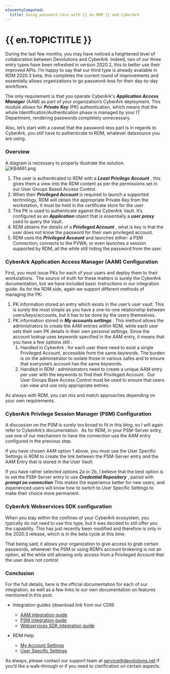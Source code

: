 ```yaml
---
eleventyComputed:
  title: Going password-less with {{ en.RDM }} and CyberArk
---
```

# {{ en.TOPICTITLE }}
During the last few months, you may have noticed a heightened level of collaboration between Devolutions and CyberArk &#160;Indeed, two of our three entry types have been refreshed in version 2020.2, this to better use their improved APIs. I’m happy to say that our third type is already available in RDM 2020.3 beta, this completes the current round of improvements and essentially allows organizations to go password-less for their day-to-day workflows.  

The only requirement is that you operate CyberArk&apos;s ***Application Access Manager*** (AAM) as part of your organization’s CyberArk deployment. This module allows for ***Private Key*** (PK) authentication, which means that the whole Identification/Authentication phase is managed by your IT Department, rendering passwords completely unnecessary.  

Also, let’s start with a caveat that the password-less part is in regards to CyberArk, you still have to authenticate to RDM, whatever datasource you are using.
### Overview
A diagram is necessary to properly illustrate the solution.  
![KB4661.png](/img/en/kb/KB4661.png)
1. The user is authenticated to RDM with a ***Least Privilege Account*** , this gives them a view into the RDM content as per the permissions set in our User Groups Based Access Control.
1. When their ***Privileged Account*** is required to launch a supported technology, RDM will obtain the appropriate Private Key from the workstation, it must be held in the certificate store for the user.
1. The PK is used to authenticate against the CyberArk Vault. It’s configured as an ***Application*** object that is essentially a ***user proxy*** used to query the Vault.
1. RDM obtains the details of a ***Privileged Account*** , what is key is that the user does not know the password for their own privileged account.
1. RDM uses the ***Privileged Account*** and launches either: a PSM Connection; connects to the PVWA; or even launches a session supported by RDM, all the while still hiding the password from the user.
### CyberArk Application Access Manager (AAM) Configuration
First, you must issue PKs for each of your users and deploy them to their workstations. &#160;The source of truth for these matters is surely the CyberArk documentation, but we have included basic instructions in our integration guide. As for the RDM side, again we support different methods of managing the PK:  

1. PK information stored an entry which exists in the user’s user vault. This is surely the most simple as you have a one-to-one relationship between users/keys/accounts, but it has to be done by the users themselves.
1. PK information stored in ***My accounts settings*** : This method allows the administrators to create the AAM entries within RDM, while each user sets their own PK details in their own personal settings. Since the account lookup uses keywords specified in the AAM entry, it means that you have a few options still :
    1. Handled in CyberArk : for each user there need to exist a single Privileged Account, accessible from the same keywords. The burden is on the administrator to isolate those in various safes and to ensure that everyone’s account has the same keywords.
    1. Handled in RDM : administrators need to create a unique AAM entry per user with the keywords to find their Privileged Account. &#160;Our User Groups Base Access Control must be used to ensure that users can view and use only appropriate entries.  

As always with RDM, you can mix and match approaches depending on your own requirements.
### CyberArk Privilege Session Manager (PSM) Configuration
A discussion on the PSM is surely too broad to fit in this blog, so I will again refer to CyberArk’s documentation. &#160;As for RDM, in your PSM-Server entry, use one of our mechanism to have the connection use the AAM entry configured in the previous step.  

If you have chosen AAM option 1 above, you must use the User Specific Settings in RDM to create the link between the PSM-Server entry and the AAM Entry that is stored in the User Vault.  

If you have rather selected options 2a or 2b, I believe that the best option is to set the PSM-Server entry to use ***Credential Repository*** , paired with &#160; ***prompt on connection*** This makes the experience better for new users, and experienced users will know how to switch to User Specific Settings to make their choice more permanent.
### CyberArk Webservices SDK configuration
When you stay within the confines of your CyberArk ecosystem, you typically do not need to use this type, but it was decided to still offer you the capability. This has just recently been modified and therefore is only in the 2020.3 release, which is in the beta cycle at this time.  

That being said, it allows your organization to give access to grab certain passwords, whenever the PSM or using RDM’s account brokering is not an option, all the while still allowing only access from a Privileged Account that the user does not control.
### Conclusion
For the full details, here is the official documentation for each of our integration, as well as a few links to our own documentation on features mentioned in this post.  

* Integration guides (download link from our CDN)  
    * [AAM integration guide](https://cdn.devolutions.net/documents/cyberark/Devolutions%20Remote%20Desktop%20Manager%20-%20CyberArk%20AAM%20integration%20guide.pdf)  
    * [PSM integration guide](https://cdn.devolutions.net/documents/cyberark/Devolutions%20Remote%20Desktop%20Manager%20-%20CyberArk%20PSM%20integration%20guide.pdf)  
    * [Webservices SDK integration guide](https://cdn.devolutions.net/documents/cyberark/Devolutions%20Remote%20Desktop%20Manager%20-%20CyberArk%20Webservices%20SDK%20integration%20guide.pdf)  

* RDM Help  
    * [My Account Settings](https://api.devolutions.net/redirection/e218081a-798e-4b5e-ae59-bee22c4ad31a)  
    * [User Specific Settings](https://api.devolutions.net/redirection/bf0b5e7d-fb57-4b02-9edd-ce9865bd024a)  
    
As always, please contact our support team at [service@devolutions.net](mailto:service@devolutions.net) if you’d like a walk-through or if you need to clarification on certain aspects.
